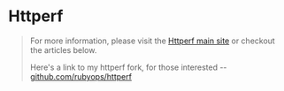 # Httperf

> For more information, please visit the [Httperf main site](http://www.hpl.hp.com/research/linux/httperf/) or checkout the articles below.
> 
> Here's a link to my httperf fork, for those interested -- [github.com/rubyops/httperf](https://github.com/rubyops/httperf)

